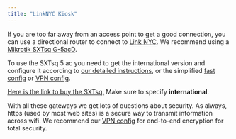 ```yaml
---
title: "LinkNYC Kiosk"
---
```


If you are too far away from an access point to get a good connection, you can use a directional router to connect to [Link NYC](https://link.nyc). We recommend using a [Mikrotik SXTsq G-5acD](/hardware/sxtsqg5acd/).

To use the SXTsq 5 ac you need to get the international version and configure it according to [our detailed instructions](/hardware/sxtsqg5acd), or the simplified [fast config](/hardware/config/#sxtKiosk) or [VPN config](/hardware/config/#sxtVpn).

[Here is the link to buy the SXTsq.](https://www.multilink.us/SXTsq-5-ac_p_1271.html) Make sure to specify **international**.

With all these gateways we get lots of questions about security. As always, https (used by most web sites) is a secure way to transmit information across wifi. We recommend our [VPN config](/hardware/config/#sxtVpn) for end-to-end encryption for total security.
